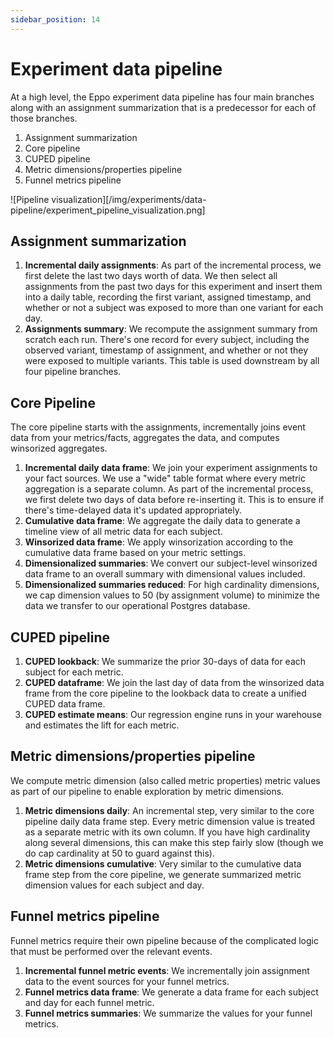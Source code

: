 ```yaml
---
sidebar_position: 14
---
```


# Experiment data pipeline

At a high level, the Eppo experiment data pipeline has four main branches along with an assignment summarization that is a predecessor for each of those branches.

1. Assignment summarization
2. Core pipeline
3. CUPED pipeline
4. Metric dimensions/properties pipeline
5. Funnel metrics pipeline

![Pipeline visualization][/img/experiments/data-pipeline/experiment_pipeline_visualization.png]

## Assignment summarization

1. **Incremental daily assignments**: As part of the incremental process, we first delete the last two days worth of data. We then select all assignments from the past two days for this experiment and insert them into a daily table, recording the first variant, assigned timestamp, and whether or not a subject was exposed to more than one variant for each day.
2. **Assignments summary**: We recompute the assignment summary from scratch each run. There's one record for every subject, including the observed variant, timestamp of assignment, and whether or not they were exposed to multiple variants. This table is used downstream by all four pipeline branches.

## Core Pipeline

The core pipeline starts with the assignments, incrementally joins event data from your metrics/facts, aggregates the data, and computes winsorized aggregates.

1. **Incremental daily data frame**: We join your experiment assignments to your fact sources. We use a "wide" table format where every metric aggregation is a separate column. As part of the incremental process, we first delete two days of data before re-inserting it. This is to ensure if there's time-delayed data it's updated appropriately.
2. **Cumulative data frame**: We aggregate the daily data to generate a timeline view of all metric data for each subject.
3. **Winsorized data frame**: We apply winsorization according to the cumulative data frame based on your metric settings.
4. **Dimensionalized summaries**: We convert our subject-level winsorized data frame to an overall summary with dimensional values included.
5. **Dimensionalized summaries reduced**: For high cardinality dimensions, we cap dimension values to 50 (by assignment volume) to minimize the data we transfer to our operational Postgres database.

## CUPED pipeline

1. **CUPED lookback**: We summarize the prior 30-days of data for each subject for each metric.
2. **CUPED dataframe**: We join the last day of data from the winsorized data frame from the core pipeline to the lookback data to create a unified CUPED data frame.
3. **CUPED estimate means**: Our regression engine runs in your warehouse and estimates the lift for each metric.

## Metric dimensions/properties pipeline

We compute metric dimension (also called metric properties) metric values as part of our pipeline to enable exploration by metric dimensions.

1. **Metric dimensions daily**: An incremental step, very similar to the core pipeline daily data frame step. Every metric dimension value is treated as a separate metric with its own column. If you have high cardinality along several dimensions, this can make this step fairly slow (though we do cap cardinality at 50 to guard against this).
2. **Metric dimensions cumulative**: Very similar to the cumulative data frame step from the core pipeline, we generate summarized metric dimension values for each subject and day.

## Funnel metrics pipeline

Funnel metrics require their own pipeline because of the complicated logic that must be performed over the relevant events.

1. **Incremental funnel metric events**: We incrementally join assignment data to the event sources for your funnel metrics.
2. **Funnel metrics data frame**: We generate a data frame for each subject and day for each funnel metric.
3. **Funnel metrics summaries**: We summarize the values for your funnel metrics.